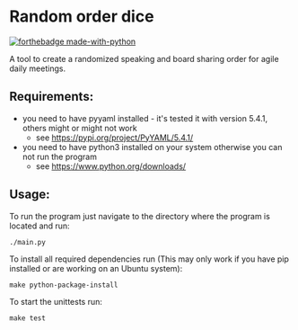 # Random order dice
[![forthebadge made-with-python](http://ForTheBadge.com/images/badges/made-with-python.svg)](https://www.python.org/)

A tool to create a randomized speaking and board sharing order for agile daily meetings.

## Requirements:

* you need to have pyyaml installed - it's tested it with version 5.4.1, 
  others might or might not work
  * see https://pypi.org/project/PyYAML/5.4.1/
* you need to have python3 installed on your system otherwise you can not run the program
  *  see https://www.python.org/downloads/

## Usage:

To run the program just navigate to the directory where the program is located and run:
```
./main.py
```
To install all required dependencies run (This may only work if you have pip installed or are working on an Ubuntu system): 
```
make python-package-install
```
To start the unittests run:
```
make test
```